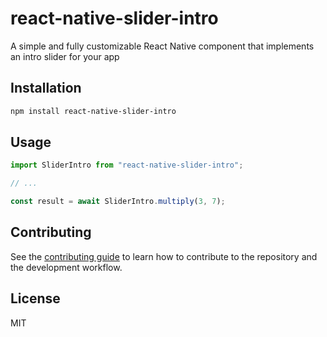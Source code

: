 # react-native-slider-intro

A simple and fully customizable React Native component that implements an intro slider for your app

## Installation

```sh
npm install react-native-slider-intro
```

## Usage

```js
import SliderIntro from "react-native-slider-intro";

// ...

const result = await SliderIntro.multiply(3, 7);
```

## Contributing

See the [contributing guide](CONTRIBUTING.md) to learn how to contribute to the repository and the development workflow.

## License

MIT
